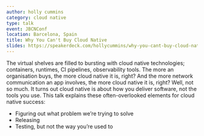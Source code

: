 ```yaml
---
author: holly cummins
category: cloud native
type: talk
event: JBCNConf
location: Barcelona, Spain
title: Why You Can't Buy Cloud Native
slides: https://speakerdeck.com/hollycummins/why-you-cant-buy-cloud-native-618b8238-d076-42d7-baae-1a4fdaa61ac3
---
```


The virtual shelves are filled to bursting with cloud native technologies; containers, runtimes, CI pipelines, observability tools. The more an organisation buys, the more cloud native it is, right? And the more network communication an app involves, the more cloud native it is, right? Well, not so much. It turns out cloud native is about how you deliver software, not the tools you use. This talk explains these often-overlooked elements for cloud native success:

- Figuring out what problem we’re trying to solve
- Releasing
- Testing, but not the way you’re used to